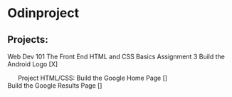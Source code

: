 # Odinproject

## Projects:
Web Dev 101
    The Front End
        HTML and CSS Basics
            Assignment 3
                Build the Android Logo [X]
                    
        Project HTML/CSS:
            Build the Google Home Page []            
            Build the Google Results Page []
